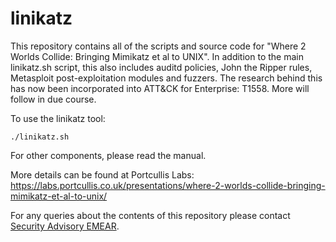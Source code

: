 # linikatz

This repository contains all of the scripts and source code for "Where 2 Worlds Collide: Bringing Mimikatz et al to UNIX". In addition to the main linikatz.sh script, this also includes auditd policies, John the Ripper rules, Metasploit post-exploitation modules and fuzzers. The research behind this has now been incorporated into ATT&CK for Enterprise: T1558. More will follow in due course.

To use the linikatz tool:

```./linikatz.sh```

For other components, please read the manual.

More details can be found at Portcullis Labs: https://labs.portcullis.co.uk/presentations/where-2-worlds-collide-bringing-mimikatz-et-al-to-unix/

For any queries about the contents of this repository please contact [Security Advisory EMEAR](mailto:css-adv-outreach@cisco.com).
